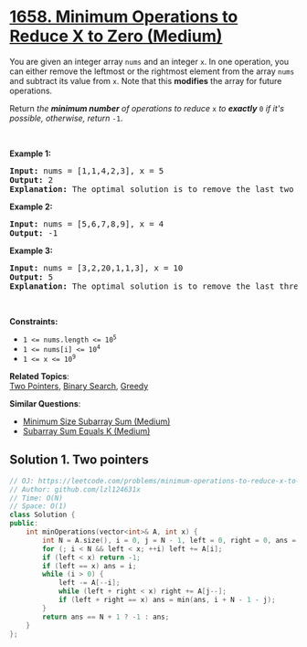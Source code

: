 # [1658. Minimum Operations to Reduce X to Zero (Medium)](https://leetcode.com/problems/minimum-operations-to-reduce-x-to-zero/)

<p>You are given an integer array <code>nums</code> and an integer <code>x</code>. In one operation, you can either remove the leftmost or the rightmost element from the array <code>nums</code> and subtract its value from <code>x</code>. Note that this <strong>modifies</strong> the array for future operations.</p>

<p>Return <em>the <strong>minimum number</strong> of operations to reduce </em><code>x</code> <em>to <strong>exactly</strong></em> <code>0</code> <em>if it's possible</em><em>, otherwise, return </em><code>-1</code>.</p>

<p>&nbsp;</p>
<p><strong>Example 1:</strong></p>

<pre><strong>Input:</strong> nums = [1,1,4,2,3], x = 5
<strong>Output:</strong> 2
<strong>Explanation:</strong> The optimal solution is to remove the last two elements to reduce x to zero.
</pre>

<p><strong>Example 2:</strong></p>

<pre><strong>Input:</strong> nums = [5,6,7,8,9], x = 4
<strong>Output:</strong> -1
</pre>

<p><strong>Example 3:</strong></p>

<pre><strong>Input:</strong> nums = [3,2,20,1,1,3], x = 10
<strong>Output:</strong> 5
<strong>Explanation:</strong> The optimal solution is to remove the last three elements and the first two elements (5 operations in total) to reduce x to zero.
</pre>

<p>&nbsp;</p>
<p><strong>Constraints:</strong></p>

<ul>
	<li><code>1 &lt;= nums.length &lt;= 10<sup>5</sup></code></li>
	<li><code>1 &lt;= nums[i] &lt;= 10<sup>4</sup></code></li>
	<li><code>1 &lt;= x &lt;= 10<sup>9</sup></code></li>
</ul>


**Related Topics**:  
[Two Pointers](https://leetcode.com/tag/two-pointers/), [Binary Search](https://leetcode.com/tag/binary-search/), [Greedy](https://leetcode.com/tag/greedy/)

**Similar Questions**:
* [Minimum Size Subarray Sum (Medium)](https://leetcode.com/problems/minimum-size-subarray-sum/)
* [Subarray Sum Equals K (Medium)](https://leetcode.com/problems/subarray-sum-equals-k/)

## Solution 1. Two pointers

```cpp
// OJ: https://leetcode.com/problems/minimum-operations-to-reduce-x-to-zero/
// Author: github.com/lzl124631x
// Time: O(N)
// Space: O(1)
class Solution {
public:
    int minOperations(vector<int>& A, int x) {
        int N = A.size(), i = 0, j = N - 1, left = 0, right = 0, ans = N + 1;
        for (; i < N && left < x; ++i) left += A[i];
        if (left < x) return -1;
        if (left == x) ans = i;
        while (i > 0) {
            left -= A[--i];
            while (left + right < x) right += A[j--];
            if (left + right == x) ans = min(ans, i + N - 1 - j);
        }
        return ans == N + 1 ? -1 : ans;
    }
};
```